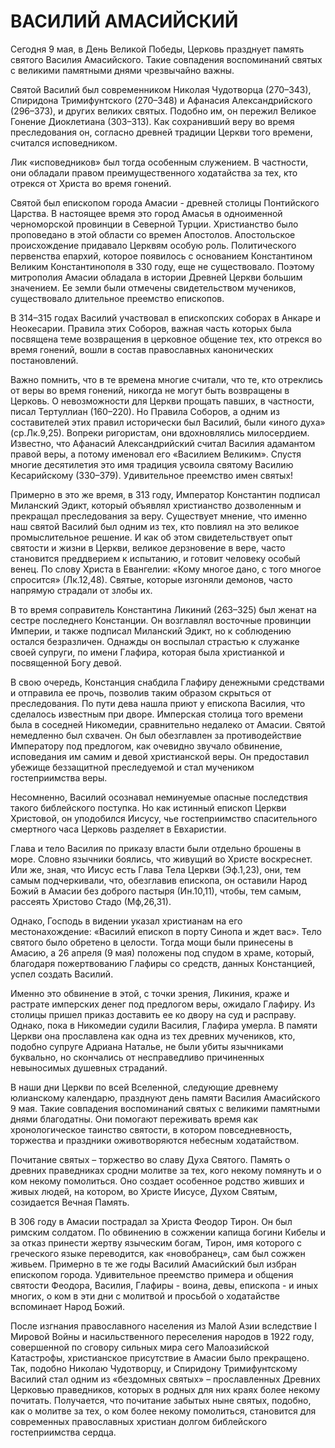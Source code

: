 # ВАСИЛИЙ АМАСИЙСКИЙ

Сегодня 9 мая, в День Великой Победы, Церковь празднует память святого Василия Амасийского. Такие совпадения воспоминаний святых с великими памятными днями чрезвычайно важны.

Святой Василий был современником Николая Чудотворца (270–343), Спиридона Тримифунтского (270–348) и Афанасия Александрийского (296–373), и других великих святых. Подобно им, он пережил Великое Гонение Диоклетиана (303–313). Как сохранивший веру во время преследования он, согласно древней традиции Церкви того времени, считался исповедником.

Лик «исповедников» был тогда особенным служением. В частности, они обладали правом преимущественного ходатайства за тех, кто отрекся от Христа во время гонений.

Святой был епископом города Амасии - древней столицы Понтийского Царства. В настоящее время это город Амасья в одноименной черноморской провинции в Северной Турции. Христианство было проповедано в этой области со времен Апостолов. Апостольское происхождение придавало Церквям особую роль. Политического первенства епархий, которое появилось с основанием Константином Великим Константинополя в 330 году, еще не существовало. Поэтому митрополия Амасии обладала в истории Древней Церкви большим значением. Ее земли были отмечены свидетельством мучеников, существовало длительное преемство епископов.

В 314–315 годах Василий участвовал в епископских соборах в Анкаре и Неокесарии. Правила этих Соборов, важная часть которых была посвящена теме возвращения в церковное общение тех, кто отрекся во время гонений, вошли в состав православных канонических постановлений.

Важно помнить, что в те времена многие считали, что те, кто отреклись от веры во время гонений, никогда не могут быть возвращены в Церковь. О невозможности для Церкви прощать павших, в частности, писал Тертуллиан (160–220). Но Правила Соборов, а одним из составителей этих правил исторически был Василий, были «иного духа» (ср.Лк.9,25). Вопреки ригористам, они вдохновлялись милосердием. Известно, что Афанасий Александрийский считал Василия адамантом правой веры, а потому именовал его «Василием Великим». Спустя многие десятилетия это имя традиция усвоила святому Василию Кесарийскому (330–379). Удивительное преемство имен святых!

Примерно в это же время, в 313 году, Император Константин подписал Миланский Эдикт, который объявлял христианство дозволенным и прекращал преследования за веру. Существует мнение, что именно наш святой Василий был одним из тех, кто повлиял на это великое промыслительное решение. И как об этом свидетельствует опыт святости и жизни в Церкви, великое дерзновение в вере, часто становится преддверием к испытанию, и готовит человеку особый венец. По слову Христа в Евангелии: «Кому многое дано, с того многое спросится» (Лк.12,48). Святые, которые изгоняли демонов, часто напрямую страдали от злобы их.

В то время соправитель Константина Ликиний (263–325) был женат на сестре последнего Констанции. Он возглавлял восточные провинции Империи, и также подписал Миланский Эдикт, но к соблюдению остался безразличен. Однажды он воспылал страстью к служанке своей супруги, по имени Глафира, которая была христианкой и посвященной Богу девой.

В свою очередь, Констанция снабдила Глафиру денежными средствами и отправила ее прочь, позволив таким образом скрыться от преследования. По пути дева нашла приют у епископа Василия, что сделалось известным при дворе. Имперская столица того времени была в соседней Никомедии, сравнительно недалеко от Амасии. Святой немедленно был схвачен. Он был обезглавлен за противодействие Императору под предлогом, как очевидно звучало обвинение, исповедания им самим и девой христианской веры. Он предоставил убежище беззащитной преследуемой и стал мучеником гостеприимства веры.

Несомненно, Василий осознавал неминуемые опасные последствия такого библейского поступка. Но как истинный епископ Церкви Христовой, он уподобился Иисусу, чье гостеприимство спасительного смертного часа Церковь разделяет в Евхаристии.

Глава и тело Василия по приказу власти были отдельно брошены в море. Словно язычники боялись, что живущий во Христе воскреснет. Или же, зная, что Иисус есть Глава Тела Церкви (Эф.1,23), они, тем самым подчеркивали, что, обезглавив епископа, он оставили Народ Божий в Амасии без доброго пастыря (Ин.10,11), чтобы, тем самым, рассеять Христово Стадо (Мф,26,31).

Однако, Господь в видении указал христианам на его местонахождение: «Василий епископ в порту Синопа и ждет вас». Тело святого было обретено в целости. Тогда мощи были принесены в Амасию, а 26 апреля (9 мая) положены под спудом в храме, который, благодаря пожертвованию Глафиры со средств, данных Констанцией, успел создать Василий.

Именно это обвинение в этой, с точки зрения, Ликиния, краже и растрате имперских денег под предлогом веры, ожидало Глафиру. Из столицы пришел приказ доставить ее ко двору на суд и расправу. Однако, пока в Никомедии судили Василия, Глафира умерла. В памяти Церкви она прославлена как одна из тех древних мучеников, кто, подобно супруге Адриана Наталье, не были убиты язычниками буквально, но скончались от несправедливо причиненных невыносимых душевных страданий.

В наши дни Церкви по всей Вселенной, следующие древнему юлианскому календарю, празднуют день памяти Василия Амасийского 9 мая. Такие совпадения воспоминаний святых с великими памятными днями благодатны. Они помогают переживать время как хронологическое таинство святости, в котором повседневность, торжества и праздники оживотворяются небесным ходатайством.

Почитание святых – торжество во славу Духа Святого. Память о древних праведниках сродни молитве за тех, кого некому помянуть и о ком некому помолиться. Оно создает особенное родство живших и живых людей, на котором, во Христе Иисусе, Духом Святым, созидается Вечная Память.

В 306 году в Амасии пострадал за Христа Феодор Тирон. Он был римским солдатом. По обвинению в сожжении капища богини Кибелы и за отказ принести жертву языческим богам, Тирон, имя которого с греческого языке переводится, как «новобранец», сам был сожжен живьем. Примерно в те же годы Василий Амасийский был избран епископом города. Удивительное преемство примера и общения святости Феодора, Василия, Глафиры - воина, девы, епископа - и иных многих, о ком в эти дни с молитвой и просьбой о ходатайстве вспоминает Народ Божий.

После изгнания православного населения из Малой Азии вследствие I Мировой Войны и насильственного переселения народов в 1922 году, совершенной по сговору сильных мира сего Малоазийской Катастрофы, христианское присутствие в Амасии было прекращено. Так, подобно Николаю Чудотворцу, и Спиридону Тримифунтскому Василий стал одним из «бездомных святых» – прославленных Древних Церковью праведников, которых в родных для них краях более некому почитать. Получается, что почитание забытых ныне святых, подобно, как о молитве за тех, о ком более некому помолиться, становится для современных православных христиан долгом библейского гостеприимства сердца.

